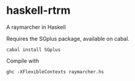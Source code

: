# haskell-rtrm
A raymarcher in Haskell

Requires the SGplus package, available on cabal.

    cabal install SGplus

Compile with 

    ghc -XFlexibleContexts raymarcher.hs
